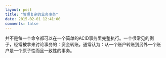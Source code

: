 ```yaml
---
layout: post
title: "管理复杂的业务事务"
date: 2015-02-01 12:41:00
comments: false
---
```



并不是每一个命令都可以在一个简单的ACID事务里完整执行。一个很常见的例子，经常被拿来讨论事务的：资金转账。通常认为：从一个账户转账到另外一个账户是一个原子性而且一致性的事务。


